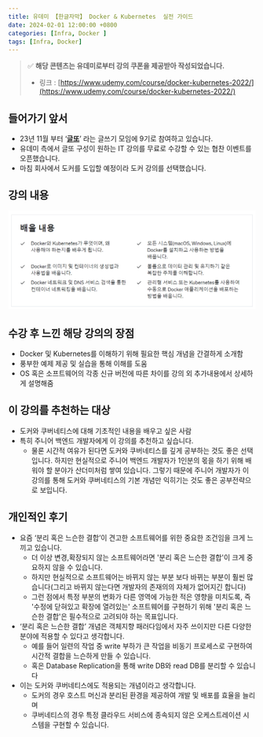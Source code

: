 ```yaml
---
title: 유데미 【한글자막】 Docker & Kubernetes  실전 가이드
date: 2024-02-01 12:00:00 +0800
categories: [Infra, Docker ]
tags: [Infra, Docker]     
---
```


>
> ✅ **해당 콘텐츠는 유데미로부터 강의 쿠폰을 제공받아 작성되었습니다.**
> - 링크 :  [https://www.udemy.com/course/docker-kubernetes-2022/](https://www.udemy.com/course/docker-kubernetes-2022/)
>

## 들어가기 앞서

- 23년 11월 부터 ‘[**글또**](https://www.notion.so/ac5b18a482fb4df497d4e8257ad4d516?pvs=21)’ 라는 글쓰기 모임에 9기로 참여하고 있습니다.
- 유데미 측에서 글또 구성이 원하는 IT 강의를 무료로 수강할 수 있는 협찬 이벤트를 오픈했습니다.
- 마침 회사에서 도커를 도입할 예정이라 도커 강의를 선택했습니다.

## 강의 내용

![exhausted](/assets/img/posts/2024/2024-02-01-docker-study/docker-study-goal.png)


## 수강 후 느낀 해당 강의의 장점

- Docker 및 Kubernetes를 이해하기 위해 필요한 핵심 개념을 간결하게 소개함
- 풍부한 예제 제공 및 실습을 통해 이해를 도움
- OS 혹은 소프트웨어의 각종 신규 버전에 따른 차이를 강의 외 추가내용에서 상세하게 설명해줌

## 이 강의를 추천하는 대상

- 도커와 쿠버네티스에 대해 기초적인 내용을 배우고 싶은 사람
- 특히 주니어 백엔드 개발자에게 이 강의를 추천하고 싶습니다.
    - 물론 시간적 여유가 된다면 도커와 쿠버네티스를 깊게 공부하는 것도 좋은 선택입니다. 하지만 현실적으로 주니어 백엔드 개발자가 1인분의 몫을 하기 위해 배워야 할 분야가 산더미처럼 쌓여 있습니다. 그렇기 때문에 주니어 개발자가 이 강의를 통해 도커와 쿠버네티스의 기본 개념만 익히기는 것도 좋은 공부전략으로 보입니다.

## 개인적인 후기

- 요즘 ‘분리 혹은 느슨한 결합’이  견고한 소프트웨어를 위한 중요한 조건임을 크게 느끼고 있습니다.
    - 더 이상 변경,확장되지 않는 소프트웨어라면 '분리 혹은 느슨한 결합'이 크게 중요하지 않을 수 있습니다.
    - 하지만 현실적으로 소프트웨어는 바뀌지 않는 부분 보다 바뀌는 부분이 훨씬 많습니다(그리고 바뀌지 않는다면 개발자의 존재의의 자체가 없어지긴 합니다)
    - 그런 점에서 특정 부분의 변화가 다른 영역에 가능한 적은 영향을 미치도록, 즉 '수정에 닫혀있고 확장에 열려있는' 소프트웨어를 구현하기 위해 '분리 혹은 느슨한 결합'은 필수적으로 고려되야 하는 목표입니다.
- ‘분리 혹은 느슨한 결합’ 개념은 객체지향 패러다임에서 자주 쓰이지만 다른 다양한 분야에 적용할 수 있다고 생각합니다.
    - 예를 들어 일련의 작업 중 write 부하가 큰 작업을 비동기 프로세스로 구현하여 시간적 결합을 느슨하게 만들 수 있습니다.
    - 혹은 Database Replication을 통해 write DB와 read DB를 분리할 수 있습니다
- 이는 도커와 쿠버네티스에도 적용되는 개념이라고 생각합니다.
    - 도커의 경우 호스트 머신과 분리된 환경을 제공하여 개발 및 배포를 효율을 늘리며
    - 쿠버네티스의 경우 특정 클라우드 서비스에 종속되지 않은 오케스트레이션 시스템을 구현할 수 있습니다.
